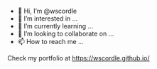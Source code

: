- 👋 Hi, I’m @wscordle
- 👀 I’m interested in ...
- 🌱 I’m currently learning ...
- 💞️ I’m looking to collaborate on ...
- 📫 How to reach me ...

Check my portfolio at https://wscordle.github.io/

<!---
wscordle/wscordle is a ✨ special ✨ repository because its `README.md` (this file) appears on your GitHub profile.
You can click the Preview link to take a look at your changes.
--->
